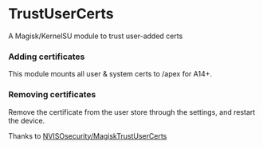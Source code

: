 # TrustUserCerts
A Magisk/KernelSU module to trust user-added certs

### Adding certificates
This module mounts all user & system certs to /apex for A14+.

### Removing certificates
Remove the certificate from the user store through the settings, and restart the device.

Thanks to [NVISOsecurity/MagiskTrustUserCerts](https://github.com/NVISOsecurity/MagiskTrustUserCerts)

